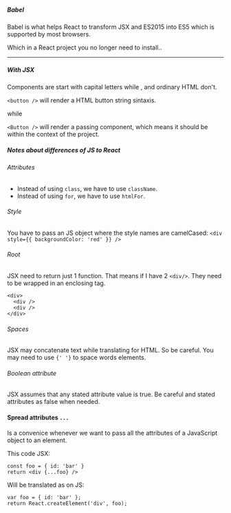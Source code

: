 ##### Babel

Babel is what helps React to transform JSX and ES2015 into ES5 which is supported by most browsers.

Which in a React project you no longer need to install..

---

##### With JSX

Components are start with capital letters while , and ordinary HTML don't.

`<button />` will render a HTML button string sintaxis.

while

`<Button />` will render a passing component, which means it should be within the context of the project.

##### Notes about differences of JS to React

###### Attributes

- Instead of using `class`, we have to use `className`.
- Instead of using `for`, we have to use `htmlFor`.

###### Style

You have to pass an JS object where the style names are camelCased:
`<div style={{ backgroundColor: 'red' }} /> `

###### Root

JSX need to return just 1 function. That means if I have 2 `<div/>`. They need to be wrapped in an enclosing tag.

```JSX
<div>
  <div />
  <div />
</div>
```

###### Spaces

JSX may concatenate text while translating for HTML. So be careful. You may need to use `{' '}` to space words elements.

###### Boolean attribute

JSX assumes that any stated attribute value is true. Be careful and stated attributes as false when needed.

#### Spread attributes `...`

Is a convenice whenever we want to pass all the attributes of a JavaScript object to an element.

This code JSX:

```JSX
const foo = { id: 'bar' }
return <div {...foo} />
```

Will be translated as on JS:

```JS
var foo = { id: 'bar' };
return React.createElement('div', foo);
```
